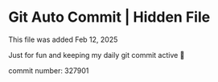 # Git Auto Commit | Hidden File

This file was added Feb 12, 2025

Just for fun and keeping my daily git commit active 🤪

commit number: 327901
